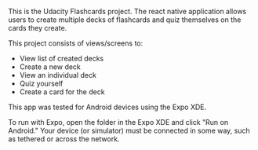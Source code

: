 This is the Udacity Flashcards project. The react native application allows users to create multiple decks of flashcards and quiz themselves on the cards they create.

This project consists of views/screens to:

* View list of created decks
* Create a new deck
* View an individual deck
* Quiz yourself
* Create a card for the deck

This app was tested for Android devices using the Expo XDE.

To run with Expo, open the folder in the Expo XDE and click "Run on Android." Your device (or simulator) must be connected in some way, such as tethered or across the network.
